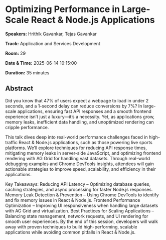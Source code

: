 # Optimizing Performance in Large-Scale React & Node.js Applications

**Speakers:** Hrithik Gavankar, Tejas Gavankar
                    
**Track:** Application and Services Development
                    
**Room:** 29
                    
**Date & Time:** 2025-06-14 10:15:00
                    
**Duration:** 35 minutes
                    
## Abstract
                    
Did you know that 47% of users expect a webpage to load in under 2 seconds, and a 1-second delay can reduce conversions by 7%? In large-scale applications, ensuring fast API responses and a smooth frontend experience isn’t just a luxury—it’s a necessity. Yet, as applications grow, memory leaks, inefficient data handling, and unoptimized rendering can cripple performance.

This talk dives deep into real-world performance challenges faced in high-traffic React & Node.js applications, such as those powering live sports platforms. We’ll explore techniques for reducing API response times, mitigating memory leaks in server-side JavaScript, and optimizing frontend rendering with AG Grid for handling vast datasets. Through real-world debugging examples and Chrome DevTools insights, attendees will gain actionable strategies to improve speed, scalability, and efficiency in their applications.

Key Takeaways:
Reducing API Latency – Optimizing database queries, caching strategies, and async processing for faster Node.js responses.
Memory Leak Detection & Prevention – Using Chrome DevTools to identify and fix memory issues in React & Node.js.
Frontend Performance Optimization – Improving UI responsiveness when handling large datasets with AG Grid and virtualization.
Best Practices for Scaling Applications – Balancing state management, network requests, and UI rendering for smooth user experiences.
By the end of this session, developers will walk away with proven techniques to build high-performing, scalable applications while avoiding common pitfalls in React & Node.js.
